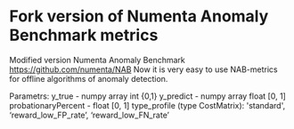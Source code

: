 # Fork version of Numenta Anomaly Benchmark metrics #

Modified version Numenta Anomaly Benchmark <https://github.com/numenta/NAB>
Now it is very easy to use NAB-metrics for offline algorithms of anomaly detection.

Parametrs:
y_true - numpy array int {0,1}
y_predict - numpy array float [0, 1]
probationaryPercent - float [0, 1]
type_profile (type CostMatrix): 'standard', ‘reward_low_FP_rate’, ‘reward_low_FN_rate’
